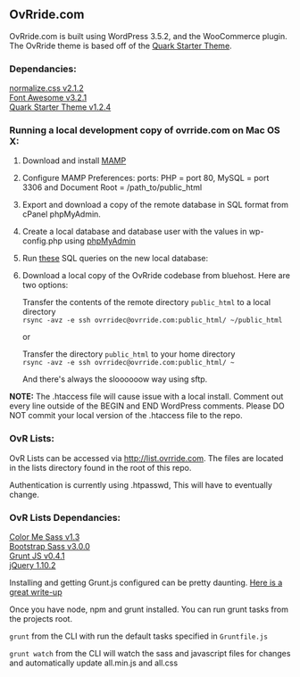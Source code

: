 ## OvRride.com

OvRride.com is built using WordPress 3.5.2, and the WooCommerce plugin. The OvRride theme is based off of the [Quark Starter Theme](http://quarktheme.com/).


### Dependancies:

[normalize.css v2.1.2](git.io/normalize)  
[Font Awesome v3.2.1](http://fortawesome.github.io/Font-Awesome/)  
[Quark Starter Theme v1.2.4](https://github.com/maddisondesigns/Quark)  

### Running a local development copy of ovrride.com on Mac OS X:

1. Download and install [MAMP](http://www.mamp.info/en/index.html)

2. Configure MAMP Preferences: ports: PHP = port 80, MySQL = port 3306 and Document Root = /path_to/public_html

3. Export and download a copy of the remote database in SQL format from cPanel phpMyAdmin.

4. Create a local database and database user with the values in wp-config.php using [phpMyAdmin](http://localhost/MAMP/?language=English)

5. Run [these](https://gist.github.com/AJ-Acevedo/0b09bedc776895fb6f93) SQL queries on the new local database:

6. Download a local copy of the OvRride codebase from bluehost. Here are two options:

    Transfer the contents of the remote directory `public_html` to a local directory  
    `rsync -avz -e ssh ovrridec@ovrride.com:public_html/ ~/public_html`

    or  

    Transfer the directory `public_html` to your home directory  
    `rsync -avz -e ssh ovrridec@ovrride.com:public_html/ ~`

    And there's always the sloooooow way using sftp.

**NOTE:** The .htaccess file will cause issue with a local install. Comment out every line outside of the BEGIN and END WordPress comments. Please DO NOT commit your local version of the .htaccess file to the repo.

### OvR Lists:

OvR Lists can be accessed via http://list.ovrride.com. The files are located in the lists directory found in the root of this repo.

Authentication is currently using .htpasswd, This will have to eventually change.

### OvR Lists Dependancies:

[Color Me Sass v1.3](http://www.richbray.me/cms/)  
[Bootstrap Sass v3.0.0](https://github.com/jlong/sass-bootstrap)  
[Grunt JS v0.4.1](http://gruntjs.com)  
[jQuery 1.10.2](http://jquery.com)  

Installing and getting Grunt.js configured can be pretty daunting. [Here is a great write-up](http://blog.raddevon.com/becoming-self-sufficient-with-grunt-js/)

Once you have node, npm and grunt installed. You can run grunt tasks from the projects root.

`grunt` from the CLI with run the default tasks specified in `Gruntfile.js`

`grunt watch` from the CLI will watch the sass and javascript files for changes and automatically update all.min.js and all.css
